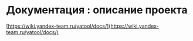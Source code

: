 # Документация : описание проекта

[https://wiki.yandex-team.ru/yatool/docs/](https://wiki.yandex-team.ru/yatool/docs/)